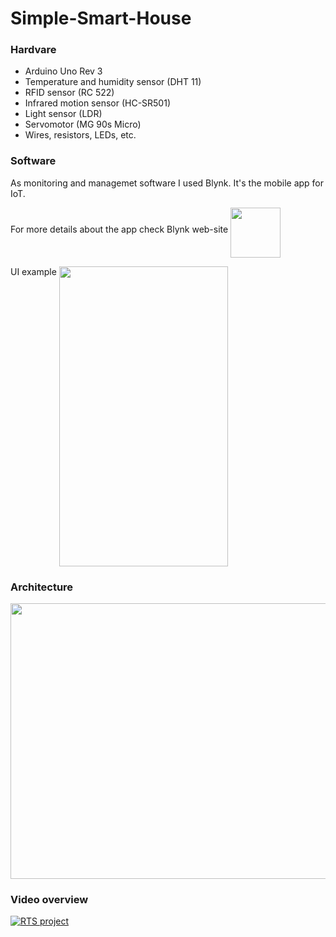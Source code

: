 # Simple-Smart-House

### Hardvare
- Arduino Uno Rev 3
- Temperature and humidity sensor (DHT 11)
- RFID sensor (RC 522)
- Infrared motion sensor (HC-SR501)
- Light sensor (LDR)
- Servomotor (MG 90s Micro)
- Wires, resistors, LEDs, etc.
  
### Software
As monitoring and managemet software I used Blynk. It's the mobile app for IoT.
 
For more details about the app check Blynk web-site
[<img src="https://cldup.com/tHQYtiCDkX.png" height="80" width="80" align="middle">](http://www.blynk.cc/)
 
UI example
<img src="https://cldup.com/q7Ub1iO-iP.png" height="480" width="270" align="top">

### Architecture
<img src="https://cldup.com/z_nADoX5HX.jpg" height="441" width="1088" align="top">

### Video overview
[![RTS project](https://img.youtube.com/vi/ulaSbHANYgE/0.jpg)](https://www.youtube.com/watch?v=ulaSbHANYgE)
